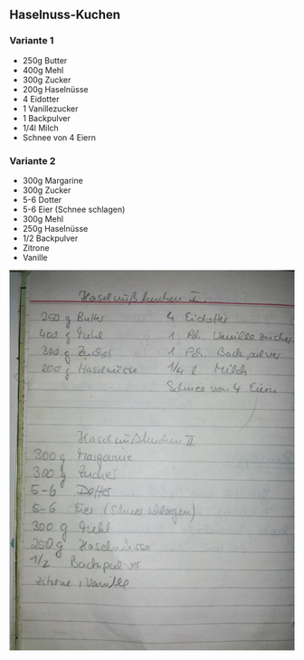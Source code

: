 ## Haselnuss-Kuchen

### Variante 1

- 250g Butter
- 400g Mehl
- 300g Zucker
- 200g Haselnüsse
- 4 Eidotter
- 1 Vanillezucker
- 1 Backpulver
- 1/4l Milch
- Schnee von 4 Eiern

### Variante 2

- 300g Margarine
- 300g Zucker
- 5-6 Dotter
- 5-6 Eier (Schnee schlagen)
- 300g Mehl
- 250g Haselnüsse
- 1/2 Backpulver
- Zitrone
- Vanille

![Haselnuss-Kuchen](img/haselnusskuchen.jpg)


